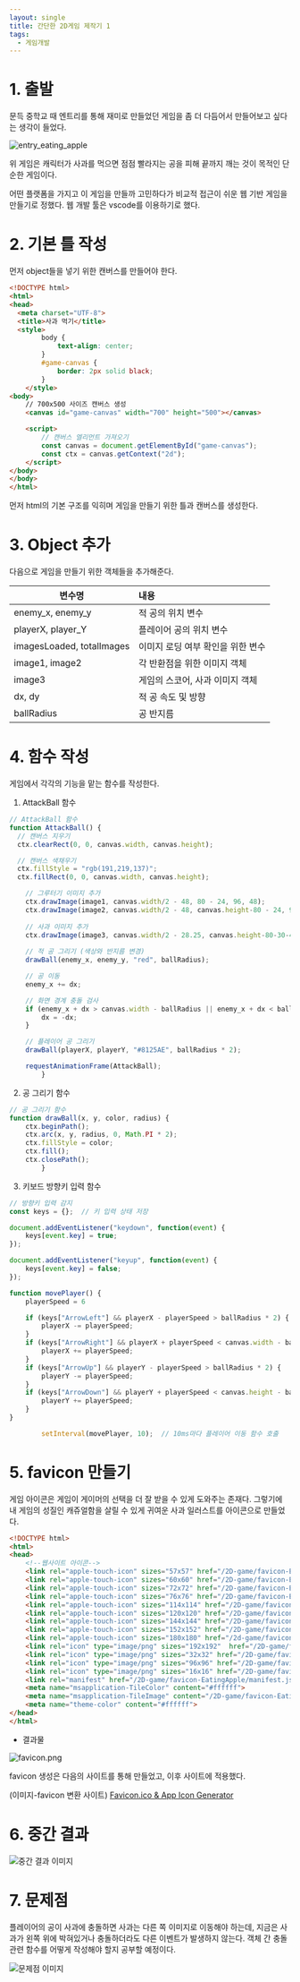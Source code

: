 ```yaml
---
layout: single
title: 간단한 2D게임 제작기 1
tags:
  - 게임개발
---
```

# 1. 출발

문득 중학교 때 엔트리를 통해 재미로 만들었던 게임을 좀 더 다듬어서 만들어보고 싶다는 생각이 들었다.

![entry_eating_apple](C:\Users\tubs5\Documents\GitHub\ideal-man58.github.io\images\2023-10-22-2D_GAME_1\entry_eating_apple.png)

위 게임은 캐릭터가 사과를 먹으면 점점 빨라지는 공을 피해 끝까지 깨는 것이 목적인 단순한 게임이다. 

어떤 플랫폼을 가지고 이 게임을 만들까 고민하다가 비교적 접근이 쉬운 웹 기반 게임을 만들기로 정했다. 웹 개발 툴은 vscode를 이용하기로 했다.


# 2. 기본 틀 작성

먼저 object들을 넣기 위한 캔버스를 만들어야 한다.


```html
<!DOCTYPE html>
<html>
<head>
  <meta charset="UTF-8">
  <title>사과 먹기</title>
  <style>
        body {
            text-align: center;
        }
        #game-canvas {
            border: 2px solid black;
        }
    </style>
<body>
    // 700x500 사이즈 캔버스 생성
    <canvas id="game-canvas" width="700" height="500"></canvas>

    <script>
        // 캔버스 엘리먼트 가져오기
        const canvas = document.getElementById("game-canvas");
        const ctx = canvas.getContext("2d");
    </script>
</body>
</body>
</html>
```

먼저 html의 기본 구조를 익히며 게임을 만들기 위한 틀과 캔버스를 생성한다.


# 3. Object 추가

다음으로 게임을 만들기 위한 객체들을 추가해준다.

| 변수명                    | 내용                              |
| ------------------------- |:--------------------------------- |
| enemy_x, enemy_y          | 적 공의 위치 변수                 |
| playerX, player_Y         | 플레이어 공의 위치 변수           |
| imagesLoaded, totalImages | 이미지 로딩 여부 확인을 위한 변수 |
| image1, image2            | 각 반환점을 위한 이미지 객체      |
| image3                    | 게임의 스코어, 사과 이미지 객체   |
| dx, dy                    | 적 공 속도 및 방향                |
| ballRadius                | 공 반지름                         |


# 4. 함수 작성

게임에서 각각의 기능을 맡는 함수를 작성한다.

1) AttackBall 함수
```javascript
// AttackBall 함수
function AttackBall() {
  // 캔버스 지우기
  ctx.clearRect(0, 0, canvas.width, canvas.height);

  // 캔버스 색채우기
  ctx.fillStyle = "rgb(191,219,137)";
  ctx.fillRect(0, 0, canvas.width, canvas.height);

    // 그루터기 이미지 추가
	ctx.drawImage(image1, canvas.width/2 - 48, 80 - 24, 96, 48);
	ctx.drawImage(image2, canvas.width/2 - 48, canvas.height-80 - 24, 96, 48);   
            
	// 사과 이미지 추가
	ctx.drawImage(image3, canvas.width/2 - 28.25, canvas.height-80-30-40, 56.5, 60);
            
	// 적 공 그리기 (색상와 반지름 변경)
	drawBall(enemy_x, enemy_y, "red", ballRadius);

	// 공 이동
	enemy_x += dx;

	// 화면 경계 충돌 검사
	if (enemy_x + dx > canvas.width - ballRadius || enemy_x + dx < ballRadius) {
		dx = -dx;
	}

	// 플레이어 공 그리기
	drawBall(playerX, playerY, "#8125AE", ballRadius * 2);

	requestAnimationFrame(AttackBall);
        }
```

2) 공 그리기 함수
```javascript
// 공 그리기 함수
function drawBall(x, y, color, radius) {
	ctx.beginPath();
	ctx.arc(x, y, radius, 0, Math.PI * 2);
	ctx.fillStyle = color;
	ctx.fill();
	ctx.closePath();
        }
```

3) 키보드 방향키 입력 함수
```javascript
// 방향키 입력 감지
const keys = {};  // 키 입력 상태 저장

document.addEventListener("keydown", function(event) {
	keys[event.key] = true;
});

document.addEventListener("keyup", function(event) {
	keys[event.key] = false;
});

function movePlayer() {
	playerSpeed = 6

	if (keys["ArrowLeft"] && playerX - playerSpeed > ballRadius * 2) {
		playerX -= playerSpeed;
	}
	if (keys["ArrowRight"] && playerX + playerSpeed < canvas.width - ballRadius * 2) {
		playerX += playerSpeed;
	}
	if (keys["ArrowUp"] && playerY - playerSpeed > ballRadius * 2) {
		playerY -= playerSpeed;
	}
	if (keys["ArrowDown"] && playerY + playerSpeed < canvas.height - ballRadius * 2) {
		playerY += playerSpeed;
	}
}

        setInterval(movePlayer, 10);  // 10ms마다 플레이어 이동 함수 호출
```


# 5. favicon 만들기

게임 아이콘은 게임이 게이머의 선택을 더 잘 받을 수 있게 도와주는 존재다. 그렇기에 내 게임의 성질인 캐쥬얼함을 살릴 수 있게 귀여운 사과 일러스트를 아이콘으로 만들었다.

```html
<!DOCTYPE html>
<html>
<head>
    <!--웹사이트 아이콘-->
    <link rel="apple-touch-icon" sizes="57x57" href="/2D-game/favicon-EatingApple/apple-icon-57x57.png">
    <link rel="apple-touch-icon" sizes="60x60" href="/2D-game/favicon-EatingApple/apple-icon-60x60.png">
    <link rel="apple-touch-icon" sizes="72x72" href="/2D-game/favicon-EatingApple/apple-icon-72x72.png">
    <link rel="apple-touch-icon" sizes="76x76" href="/2D-game/favicon-EatingApple/apple-icon-76x76.png">
    <link rel="apple-touch-icon" sizes="114x114" href="/2D-game/favicon-EatingApple/apple-icon-114x114.png">
    <link rel="apple-touch-icon" sizes="120x120" href="/2D-game/favicon-EatingApple/apple-icon-120x120.png">
    <link rel="apple-touch-icon" sizes="144x144" href="/2D-game/favicon-EatingApple/apple-icon-144x144.png">
    <link rel="apple-touch-icon" sizes="152x152" href="/2D-game/favicon-EatingApple/apple-icon-152x152.png">
    <link rel="apple-touch-icon" sizes="180x180" href="/2d-game/favicon-EatingApple/apple-icon-180x180.png">
    <link rel="icon" type="image/png" sizes="192x192"  href="/2D-game/favicon-EatingApple/android-icon-192x192.png">
    <link rel="icon" type="image/png" sizes="32x32" href="/2D-game/favicon-EatingApple/favicon-32x32.png">
    <link rel="icon" type="image/png" sizes="96x96" href="/2D-game/favicon-EatingApple/favicon-96x96.png">
    <link rel="icon" type="image/png" sizes="16x16" href="/2D-game/favicon-EatingApple/favicon-16x16.png">
    <link rel="manifest" href="/2D-game/favicon-EatingApple/manifest.json">
    <meta name="msapplication-TileColor" content="#ffffff">
    <meta name="msapplication-TileImage" content="/2D-game/favicon-EatingApple/ms-icon-144x144.png">
    <meta name="theme-color" content="#ffffff">
</head>
</html>
```

- 결과물

![favicon.png](https://github.com/ideal-man58/ideal-man58.github.io/blob/master/_posts/favicon.png?raw=true)

favicon 생성은 다음의 사이트를 통해 만들었고, 이후 사이트에 적용했다.

(이미지-favicon 변환 사이트)
[Favicon.ico & App Icon Generator](https://www.favicon-generator.org/)

# 6. 중간 결과

![중간 결과 이미지](https://github.com/ideal-man58/ideal-man58.github.io/blob/master/_posts/first.png?raw=true)

# 7. 문제점

플레이어의 공이 사과에 충돌하면 사과는 다른 쪽 이미지로 이동해야 하는데, 지금은 사과가 왼쪽 위에 박혀있거나 충돌하더라도 다른 이벤트가 발생하지 않는다. 객체 간 충돌 관련 함수를 어떻게 작성해야 할지 공부할 예정이다.

![문제점 이미지](https://github.com/ideal-man58/ideal-man58.github.io/blob/master/_posts/problem_1.png?raw=true)
